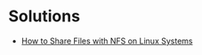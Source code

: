 # Solutions

- [How to Share Files with NFS on Linux Systems](https://www.dummies.com/article/technology/computers/operating-systems/linux/how-to-share-files-with-nfs-on-linux-systems-255851/)